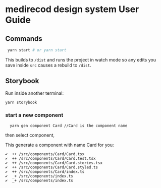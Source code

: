 # medirecod design system User Guide
## Commands


```bash
 yarn start # or yarn start
```

This builds to `/dist` and runs the project in watch mode so any edits you save inside `src` causes a rebuild to `/dist`.


## Storybook

Run inside another terminal:

```bash
yarn storybook
```


### start a new component

```
  yarn gen component Card //Card is the component name
```
 then select component,

This generate a component with name Card for you:

```
✔  ++ /src/components/Card/Card.tsx
✔  ++ /src/components/Card/Card.test.tsx
✔  ++ /src/components/Card/Card.stories.tsx
✔  ++ /src/components/Card/Card.styled.ts
✔  ++ /src/components/Card/index.ts
✔  _+ /src/components/index.ts
✔  _+ /src/components/index.ts
```
